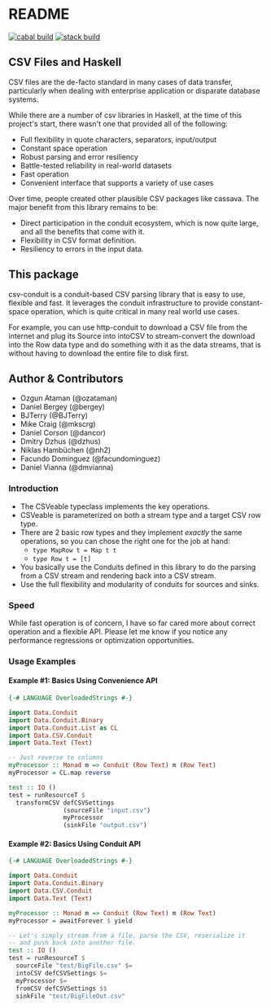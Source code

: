 # README
[![cabal
build](https://github.com/ozataman/csv-conduit/actions/workflows/cabal.yml/badge.svg)](https://github.com/ozataman/csv-conduit/actions)
[![stack build](https://github.com/ozataman/csv-conduit/actions/workflows/stack.yml/badge.svg)](https://github.com/ozataman/csv-conduit/actions)

## CSV Files and Haskell

CSV files are the de-facto standard in many cases of data transfer,
particularly when dealing with enterprise application or disparate database
systems.

While there are a number of csv libraries in Haskell, at the time of
this project's start, there wasn't one that provided all of the
following:

* Full flexibility in quote characters, separators, input/output
* Constant space operation
* Robust parsing and error resiliency
* Battle-tested reliability in real-world datasets
* Fast operation
* Convenient interface that supports a variety of use cases

Over time, people created other plausible CSV packages like cassava.
The major benefit from this library remains to be:

* Direct participation in the conduit ecosystem, which is now quite
  large, and all the benefits that come with it.
* Flexibility in CSV format definition.
* Resiliency to errors in the input data.


## This package

csv-conduit is a conduit-based CSV parsing library that is easy to
use, flexible and fast. It leverages the conduit infrastructure to
provide constant-space operation, which is quite critical in many real
world use cases.

For example, you can use http-conduit to download a CSV file from the
internet and plug its Source into intoCSV to stream-convert the
download into the Row data type and do something with it as the data
streams, that is without having to download the entire file to disk
first.


## Author & Contributors

- Ozgun Ataman (@ozataman)
- Daniel Bergey (@bergey)
- BJTerry (@BJTerry)
- Mike Craig (@mkscrg)
- Daniel Corson (@dancor)
- Dmitry Dzhus (@dzhus)
- Niklas Hambüchen (@nh2)
- Facundo Domínguez (@facundominguez)
- Daniel Vianna (@dmvianna)

### Introduction

* The CSVeable typeclass implements the key operations.
* CSVeable is parameterized on both a stream type and a target CSV row type.
* There are 2 basic row types and they implement *exactly* the same operations,
  so you can chose the right one for the job at hand:
  - `type MapRow t = Map t t`
  - `type Row t = [t]`
* You basically use the Conduits defined in this library to do the
  parsing from a CSV stream and rendering back into a CSV stream.
* Use the full flexibility and modularity of conduits for sources and sinks.

### Speed

While fast operation is of concern, I have so far cared more about correct
operation and a flexible API. Please let me know if you notice any performance
regressions or optimization opportunities.


### Usage Examples


#### Example #1: Basics Using Convenience API

```haskell
{-# LANGUAGE OverloadedStrings #-}

import Data.Conduit
import Data.Conduit.Binary
import Data.Conduit.List as CL
import Data.CSV.Conduit
import Data.Text (Text)

-- Just reverse te columns
myProcessor :: Monad m => Conduit (Row Text) m (Row Text)
myProcessor = CL.map reverse

test :: IO ()
test = runResourceT $
  transformCSV defCSVSettings
               (sourceFile "input.csv")
               myProcessor
               (sinkFile "output.csv")
```

#### Example #2: Basics Using Conduit API

```haskell
{-# LANGUAGE OverloadedStrings #-}

import Data.Conduit
import Data.Conduit.Binary
import Data.CSV.Conduit
import Data.Text (Text)

myProcessor :: Monad m => Conduit (Row Text) m (Row Text)
myProcessor = awaitForever $ yield

-- Let's simply stream from a file, parse the CSV, reserialize it
-- and push back into another file.
test :: IO ()
test = runResourceT $
  sourceFile "test/BigFile.csv" $=
  intoCSV defCSVSettings $=
  myProcessor $=
  fromCSV defCSVSettings $$
  sinkFile "test/BigFileOut.csv"
```
